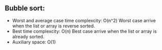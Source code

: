 ## Bubble sort:

* Worst and average case time complexcity: O(n^2) Worst case arrive when the list or array is reverse sorted.
* Best time complexcity: O(n) Best case arrive when the list or array is already sorted.
* Auxiliary space: O(1)
